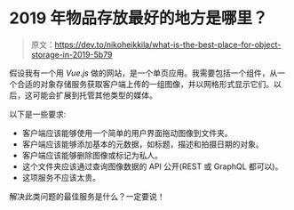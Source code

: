 # 2019 年物品存放最好的地方是哪里？

> 原文：<https://dev.to/nikoheikkila/what-is-the-best-place-for-object-storage-in-2019-5b79>

假设我有一个用 *Vue.js* 做的网站，是一个单页应用。我需要包括一个组件，从一个合适的对象存储服务获取客户端上传的一组图像，并以网格形式显示它们。以后，这可能会扩展到托管其他类型的媒体。

以下是一些要求:

*   客户端应该能够使用一个简单的用户界面拖动图像到文件夹。
*   客户端应该能够添加基本的元数据，如标题，描述和拍摄日期的对象。
*   客户端应该能够删除图像或标记为私人。
*   这个文件夹应该通过查询图像数据的 API 公开(REST 或 GraphQL 都可以)。
*   这项服务不应该太贵。

解决此类问题的最佳服务是什么？一定要说！